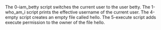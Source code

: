 The 0-iam_betty script switches the current user to the user betty.
The 1-who_am_i script prints the effective username of the current user.
The 4-empty script creates an empty file called hello.
The 5-execute script adds execute permission to the owner of the file hello.
